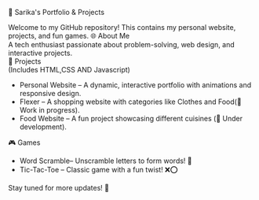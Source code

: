 🚀 Sarika's Portfolio & Projects 

Welcome to my GitHub repository! This contains my personal website, projects, and fun games. 
🌐 About Me  
A tech enthusiast passionate about problem-solving, web design, and interactive projects.  
 📌 Projects  
 (Includes HTML,CSS AND Javascript)
- Personal Website – A dynamic, interactive portfolio with animations and responsive design.  
- Flexer – A shopping website with categories like Clothes and Food(🛒 Work in progress).  
- Food Website – A fun project showcasing different cuisines (🍔 Under development).  

 🎮 Games  
- Word Scramble– Unscramble letters to form words! 🧩  
- Tic-Tac-Toe – Classic game with a fun twist! ❌⭕  

Stay tuned for more updates! 🚀  

